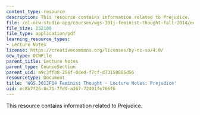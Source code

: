 ```yaml
---
content_type: resource
description: This resource contains information related to Prejudice.
file: /ol-ocw-studio-app/courses/wgs-301j-feminist-thought-fall-2014/ec8b7f268c757fd9a36772491fe766f6_MITWGS_301JF14_Sess2.pdf
file_size: 252109
file_type: application/pdf
learning_resource_types:
- Lecture Notes
license: https://creativecommons.org/licenses/by-nc-sa/4.0/
ocw_type: OCWFile
parent_title: Lecture Notes
parent_type: CourseSection
parent_uid: a9c3ffb8-256f-0ded-f7cf-d73158886d56
resourcetype: Document
title: 'WGS.301JF14 Feminist Thought - Lecture Notes: Prejudice'
uid: ec8b7f26-8c75-7fd9-a367-72491fe766f6
---
```

This resource contains information related to Prejudice.